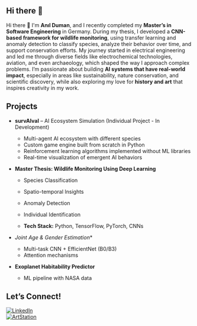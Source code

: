 ## Hi there 👋

<!--
**anil-duman/anil-duman** is a ✨ _special_ ✨ repository because its `README.md` (this file) appears on your GitHub profile.

Here are some ideas to get you started:

- 🔭 I’m currently working on ...
- 🌱 I’m currently learning ...
- 👯 I’m looking to collaborate on ...
- 🤔 I’m looking for help with ...
- 💬 Ask me about ...
- 📫 How to reach me: ...
- 😄 Pronouns: ...
- ⚡ Fun fact: ...
-->

Hi there 👋 I'm **Anıl Duman**, and I recently completed my **Master’s in Software Engineering** in Germany. During my thesis, I developed a **CNN-based framework for wildlife monitoring**, using transfer learning and anomaly detection to classify species, analyze their behavior over time, and support conservation efforts. My journey started in electrical engineering and led me through diverse fields like electrochemical technologies, aviation, and even archaeology, which shaped the way I approach complex problems. I’m passionate about building **AI systems that have real-world impact**, especially in areas like sustainability, nature conservation, and scientific discovery, while also exploring my love for **history and art** that inspires creativity in my work.

## Projects

- **survAIval** – AI Ecosystem Simulation (Individual Project - In Development)
  - Multi-agent AI ecosystem with different species
  - Custom game engine built from scratch in Python  
  - Reinforcement learning algorithms implemented without ML libraries
  - Real-time visualization of emergent AI behaviors

- **Master Thesis: Wildlife Monitoring Using Deep Learning**  
  - Species Classification
  - Spatio-temporal Insights
  - Anomaly Detection
  - Individual Identification

  - **Tech Stack:** Python, TensorFlow, PyTorch, CNNs

- *Joint Age & Gender Estimation**
  - Multi-task CNN + EfficientNet (B0/B3)
  - Attention mechanisms

- **Exoplanet Habitability Predictor**
  - ML pipeline with NASA data

## Let’s Connect!

[![LinkedIn](https://img.shields.io/badge/LinkedIn-0077B5?style=for-the-badge&logo=linkedin&logoColor=white)](https://linkedin.com/in/anil-duman-210686224)    
[![ArtStation](https://img.shields.io/badge/ArtStation-13AFF0?style=for-the-badge&logo=artstation&logoColor=white)](https://artstation.com/anilduman)  

